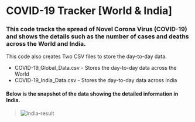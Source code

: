 # COVID-19 Tracker [World & India]

### This code tracks the spread of Novel Corona Virus (COVID-19) and shows the details such as the number of cases and deaths across the World and India.

This code also creates Two CSV files to store the day-to-day data.
  * COVID-19_Global_Data.csv - Stores the day-to-day data across the World
  * COVID-19_India_Data.csv - Stores the day-to-day data across India

#### Below is the snapshot of the data showing the detailed information in India.

> ![India-result](https://raw.githubusercontent.com/Ram-95/Python_Applications/master/Corona%20Tracker/India_result.JPG)
